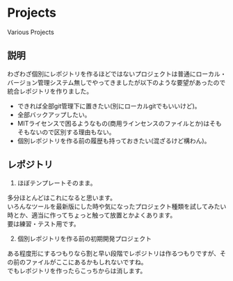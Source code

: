 # Projects
Various Projects

## 説明
わざわざ個別にレポジトリを作るほどではないプロジェクトは普通にローカル・バージョン管理システム無しでやってきましたが以下のような要望があったので統合レポジトリを作りました。

* できれば全部git管理下に置きたい(別にローカルgitでもいいけど)。
* 全部バックアップしたい。
* MITライセンスで困るようなもの(商用ラインセンスのファイルとか)はそもそもないので区別する理由もない。
* 個別レポジトリを作る前の履歴も持っておきたい(混ざるけど構わん)。

## レポジトリ
1. ほぼテンプレートそのまま。

多分ほとんどはこれになると思います。  
いろんなツールを最新版にした時や気になったプロジェクト種類を試してみたい時とか、適当に作ってちょっと触って放置とかよくあります。  
要は練習・テスト用です。

2. 個別レポジトリを作る前の初期開発プロジェクト

ある程度形にするつもりなら割と早い段階でレポジトリは作るつもりですが、その前のファイルがここにあるかもしれないですね。  
でもレポジトリを作ったらこっちからは消します。

